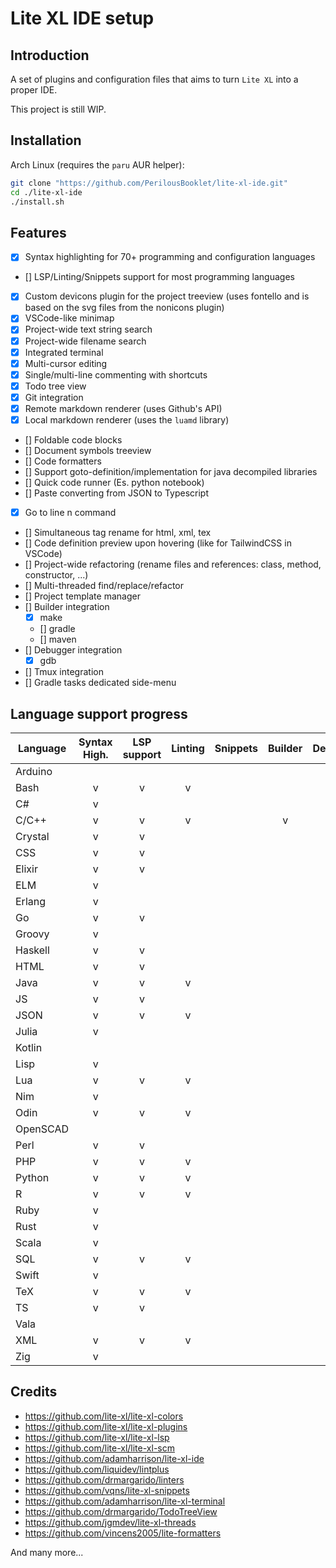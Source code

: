 # Lite XL IDE setup

## Introduction
A set of plugins and configuration files that aims to turn `Lite XL` into a proper IDE.

This project is still WIP.

## Installation
Arch Linux (requires the `paru` AUR helper):
```sh
git clone "https://github.com/PerilousBooklet/lite-xl-ide.git"
cd ./lite-xl-ide
./install.sh
```

## Features
- [x] Syntax highlighting for 70+ programming and configuration languages
- [] LSP/Linting/Snippets support for most programming languages
- [x] Custom devicons plugin for the project treeview (uses fontello and is based on the svg files from the nonicons plugin)
- [x] VSCode-like minimap
- [x] Project-wide text string search
- [x] Project-wide filename search
- [x] Integrated terminal
- [x] Multi-cursor editing
- [x] Single/multi-line commenting with shortcuts
- [x] Todo tree view
- [x] Git integration
- [x] Remote markdown renderer (uses Github's API)
- [x] Local markdown renderer (uses the `luamd` library) <!-- TODO: add support for tables and todo-check boxes -->
- [] Foldable code blocks <!-- WIP: Adam's working on it -->
- [] Document symbols treeview <!-- WIP: Jgmdev's working on it -->
- [] Code formatters <!-- WIP -->
- [] Support goto-definition/implementation for java decompiled libraries
- [] Quick code runner (Es. python notebook) <!-- WIP -->
- [] Paste converting from JSON to Typescript <!-- TODO: maybe a fork of `exec`? -->
- [x] Go to line n command
- [] Simultaneous tag rename for html, xml, tex <!-- WIP: tex works, html and xml are missing -->
- [] Code definition preview upon hovering (like for TailwindCSS in VSCode)
- [] Project-wide refactoring (rename files and references: class, method, constructor, ...)
- [] Multi-threaded find/replace/refactor
- [] Project template manager
- [] Builder integration
  - [x] make
  - [] gradle
  - [] maven
- [] Debugger integration
  - [x] gdb
- [] Tmux integration
- [] Gradle tasks dedicated side-menu

## Language support progress
| Language         | Syntax High. | LSP support | Linting | Snippets | Builder | Debugger| Formatter |
|------------------|:--------------:|:-------------:|:---------:|:----------:|:-----------:|:---------:|:---------:|
| Arduino |  |  |  |  |  |  |  |
| Bash |v | v | v |  |  |  |  |
| C# | v |  |  |  |  |  |  |
| C/C++ | v | v | v |  | v | v |  |
| Crystal | v | v |  |  |  |  |  |
| CSS | v | v |  |  |  |  |  |
| Elixir | v | v |  |  |  |  |  |
| ELM | v |  |  |  |  |  |  |
| Erlang | v |  |  |  |  |  |  |
| Go | v | v |  |  |  |  |  |
| Groovy | v |  |  |  |  |  |  |
| Haskell | v | v |  |  |  |  |  |
| HTML | v | v |  |  |  |  |  |
| Java | v | v | v |  |  |  |  |
| JS | v | v |  |  |  |  |  |
| JSON | v | v | v |  |  |  |  |
| Julia | v |  |  |  |  |  |  |
| Kotlin |  |  |  |  |  |  |  |
| Lisp | v |  |  |  |  |  |  |
| Lua | v | v | v |  |  |  |  |
| Nim | v |  |  |  |  |  |  |
| Odin | v | v | v |  |  |  |  |
| OpenSCAD |  |  |  |  |  |  |  |
| Perl | v | v |  |  |  |  |  |
| PHP | v | v | v |  |  |  |  |
| Python | v | v | v |  |  |  |  |
| R | v | v | v |  |  |  |  |
| Ruby | v |  |  |  |  |  |  |
| Rust | v |  |  |  |  |  |  |
| Scala | v |  |  |  |  |  |  |
| SQL | v | v | v |  |  |  |  |
| Swift | v |  |  |  |  |  |  |
| TeX | v | v | v |  |  |  |  |
| TS | v | v |  |  |  |  |  |
| Vala |  |  |  |  |  |  |  |
| XML | v | v | v |  |  |  |  |
| Zig | v |  |  |  |  |  |  |

## Credits
- https://github.com/lite-xl/lite-xl-colors
- https://github.com/lite-xl/lite-xl-plugins
- https://github.com/lite-xl/lite-xl-lsp
- https://github.com/lite-xl/lite-xl-scm
- https://github.com/adamharrison/lite-xl-ide
- https://github.com/liquidev/lintplus
- https://github.com/drmargarido/linters
- https://github.com/vqns/lite-xl-snippets
- https://github.com/adamharrison/lite-xl-terminal
- https://github.com/drmargarido/TodoTreeView
- https://github.com/jgmdev/lite-xl-threads
- https://github.com/vincens2005/lite-formatters

And many more...
